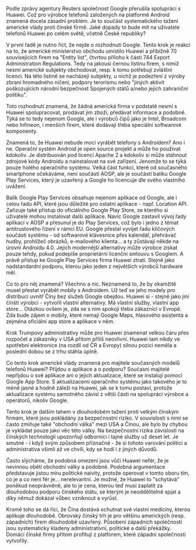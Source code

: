 <!-- dcterms:title = Co si počne Huawei "bez Androidu"? -->
<!-- dcterms:abstract = Podle zprávy agentury Reuters společnost Google přerušila spolupráci s Huawei. Což pro výrobce telefonů založených na platformě Android znamená docela zásadní problém. Je to součást systematického tažení americké vlády proti čínské firmě. Jaké dopady to bude mít na uživatele telefonů Huawei po celém světě, včetně České republiky? -->
<!-- dcterms:creator = Michal Altair Valášek -->
<!-- x4w:pictureUrl = /perex-pictures/logo-huawei.png -->
<!-- x4w:pictureWidth = 150 -->
<!-- x4w:pictureHeight = 150 -->
<!-- x4w:coverUrl = /cover-pictures/20190318-ex-oriente-lux.jpg -->
<!-- x4w:coverCredits = Anton Strogonoff via Flickr, CC BY -->
<!-- x4w:category = Bezpečnost -->
<!-- dcterms:date = 2019-05-21 -->

Podle zprávy agentury Reuters společnost Google přerušila spolupráci s Huawei. Což pro výrobce telefonů založených na platformě Android znamená docela zásadní problém. Je to součást systematického tažení americké vlády proti čínské firmě. Jaké dopady to bude mít na uživatele telefonů Huawei po celém světě, včetně České republiky?

V první řadě je nutno říct, že nejde o rozhodnutí Google. Tento krok je reakcí na to, že americké ministerstvo obchodu umístilo Huawei a přibižně 70 souvisejících firem na "Entity list", čtvrtou přílohu k části 744 Export Administration Regulations. Tedy na jakousi černou listinu firem, s nimiž nesmí americké subjekty obchodovat, resp. k tomu potřebují zvláštní licenci. Na této listině se nacházejí subjekty, u nichž je podezření z výroby zbraní hromadného ničení, podpory terorismu nebo "jiných aktivit poškozujících národní bezpečnost Spojených států a/nebo jejich zahraniční politiku".

Toto rozhodnutí znamená, že žádná americká firma v podstatě nesmí s Huawei spolupracovat, prodávat jim zboží, předávat informace a podobně. Týká se to tedy nejenom Google, ale i výrobců čipů jako je Intel, Broadcom nebo Infineon, i menších firem, které dodávají třeba speciální softwarové komponenty.

Znamená to, že Huawei nebude moci vyrábět telefony s Androidem? Ano i ne. Operační systém Android je open source projekt a může ho používat kdokoliv. Je distribuován pod licencí Apache 2 a kdokoliv si může stáhnout zdrojové kódy Androidu a nainstalovat na své zařízení. Jenomže to se týká pouze holého operačního systému. Velká část funkcí, které od současného smartphone očekáváme, není součástí AOSP, ale je součástí balíku Google Play Services, který je uzavřený a Google ho licencuje dle svého vlastního uvážení.

Balík Google Play Services obsahuje nejenom aplikace od Google, ale i celou řadu API, které jsou důležité pro ostatní aplikace - např. Location API. Zařizuje také přístup do oficiálního Google Play Store, ze kterého si uživatelé mohou instalovat další aplikace. Navíc Google zastavil vývoj řady aplikací v AOSP a přesunul je do Play Services, což bylo i jedno z témat antitrustového řízení v rámci EU. Google přestal vyvíjet řadu klíčových součástí systému - od softwarové klávesnice přes kalendář, přehrávač hudby, prohlížeč obrázků, e-mailového klienta… a ty zůstávají někde na úrovni Androidu 4.0. Jejich modernější alternativy může výrobce získat pouze tehdy, pokud podepíše proprietární licenční smlouvu s Googlem. A právě přístup ke Google Play Services firma Huawei ztratí. Stejně jako nadstandardní podporu, kterou jako jeden z největších výrobců hardware měl.

Co to pro něj znamená? Všechno a nic. Neznamená to, že by okamžitě musel přestat vyrábět mobily s Androidem. Už teď se jeho modely pro distribuci uvnitř Číny bez služeb Google obejdou. Huawei si - stejně jako jiní čínští výrobci - vytvořil vlastní alternativy. Má vlastní služby, vlastní app store… Otázkou ovšem je, zda se s nim spokojí třeba zákazníci v Evropě. 
Zda bude zájem o mobily, které nemají Google Maps, hlasového asistenta a zejména oficiální app store a aplikace v něm. 

Krok Trumpovy administrativy může pro Huawei znamenat velkou čáru přes rozpočet a zákazníky v USA přitom příliš neovlivní. Huawei tam nikdy ve spotřební elektronice (na rozdíl od ČR a Evropy) silnou pozici neměla a poslední dobou se z trhu stáhla úplně.

Co tento krok americké vlády znamená pro majitele současných modelů telefonů Huawei? Přijdou o aplikace a o podporu? Současní majitelé nepřijdou o své aplikace ani o jejich aktualizace, které se instalují pomocí Google App Store. S aktualizacemi operačního systému jako takového je to méně jasné a hodně záleží na Huawei, jak se k tomu postaví, protože aktualizace systému samotného závisí z větší části na spolupráci výrobce a operátorů, nikoliv Google.

Tento krok je dalším tahem v dlouhodobém tažení proti velkým čínským firmám, které jsou pokládány za bezpečnostní riziko. V souvislosti s nimi se často zmiňuje také "obchodní válka" mezi USA a Čínou, ale bylo by chybou je vykládat pouze jako věc této války. Na bezpečnostní rizika závislosti na čínských technologií upozorňují odborníci i tajné služby už deset let. Je smutné - i když svým způsobem příznačné - že si tohoto varování politici a administrativa všimli až ve chvíli, kdy se hodí i z jiných důvodů.

Často slýcháme, že podobná omezení jsou vůči Huawei nefér, že je nevinnou obětí obchodní války a podobně. Podobná argumentace představuje jistou míru politické naivity, protože operovat v tomto oboru tím, co je a co není fér je… nerelevantní. Je možné, že Huawei to "schytává" poněkud neoprávněně, ale to je cena, kterou teď musí zaplatit za dlouhodobou podporu čínského státu, se kterým je neoddělitelně spjat a díky němuž dokázal vůbec vzniknout a vyrůst.

Kromě toho se dá říci, že Čína dostává ochutnat své vlastní medicíny, kterou aplikuje dlouhodobě. Obrovský čínský trh je pro většinu amerických (resp. západních) firem dlouhodobě uzavřený. Působení západních společností jsou systematicky kladeny administrativní, politické a další překážky. Domácí čínské firmy přitom profitují z platforem, které západní společnosti vytvořily.
